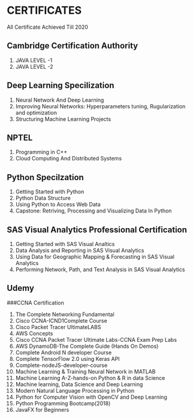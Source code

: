 # CERTIFICATES
All Certificate Achieved Till 2020

## Cambridge Certification Authority
1. JAVA LEVEL -1      
2. JAVA LEVEL -2      

## Deep Learning Specilization
1. Neural Network And Deep Learning                                                   
2. Improving Neural Networks: Hyperparameters tuning, Rugularization and optimization 
3. Structuring Machine Learning Projects                                              

## NPTEL
1. Programming in C++                                                                 
2. Cloud Computing And Distributed Systems                                            

## Python Specilzation
1. Getting Started with Python                                                        
2. Python Data Structure                                                              
3. Using Python to Access Web Data                                                    
5. Capstone: Retriving, Processing and Visualizing Data In Python                     

## SAS Visual Analytics Professional Certification
1. Getting Started with SAS Visual Analtics
2. Data Analysis and Reporting in SAS Visual Analytics
3. Using Data for Geographic Mapping & Forecasting in SAS Visual Analytics            
4. Performing Network, Path, and Text Analysis in SAS Visual Analytics

## Udemy
 ###CCNA Certification
1. The Complete Networking Fundamental
2. Cisco CCNA-ICND1Complete Course
3. Cisco Packet Tracer UltimateLABS
4. AWS Concepts
5. Cisco CCNA Packet Tracer Ultimate Labs-CCNA Exam Prep Labs
6. AWS DynamoDB-The Complete Guide (Hands On Demos)
7. Complete Android N developer Course
8. Complete TensorFlow 2.0 using Keras API
9. Complete-nodeJS-developer-course
10. Machine Learning & Training Neural Network in MATLAB
11. Machine Learning A-Z-hands-on Python & R in data Science
12. Machine learning, Data Science and Deep Learning
13. Modern Natural Language Processing in Python
14. Python for Computer Vision with OpenCV and Deep Learning
15. Python Programming Bootcamp(2018)
16. JavaFX for Beginners

